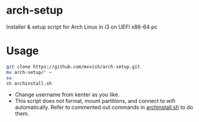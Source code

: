 # arch-setup
Installer &amp; setup script for Arch Linux in i3 on UEFI x86-64 pc

# Usage
```sh
git clone https://github.com/mxvish/arch-setup.git
mv arch-setup/* ~
su
sh archinstall.sh
```
- Change username from kenter as you like.
- This script does not format, mount partitions, and connect to wifi automatically.
Refer to commented out commands in [archinstall.sh](archinstall.sh) to do them.
